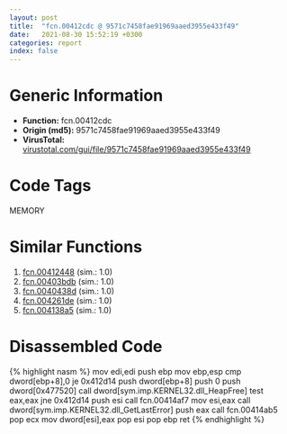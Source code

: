 ```yaml
---
layout: post
title:  "fcn.00412cdc @ 9571c7458fae91969aaed3955e433f49"
date:   2021-08-30 15:52:19 +0300
categories: report
index: false
---
```


# Generic Information
- **Function:** fcn.00412cdc
- **Origin (md5):** 9571c7458fae91969aaed3955e433f49
- **VirusTotal:** [virustotal.com/gui/file/9571c7458fae91969aaed3955e433f49][virustotal_ref]

# Code Tags
<span class="tag" id="MEMORY">MEMORY</span>


# Similar Functions

1. [fcn.00412448][similar_1_ref] (sim.: 1.0)
2. [fcn.00403bdb][similar_2_ref] (sim.: 1.0)
3. [fcn.0040438d][similar_3_ref] (sim.: 1.0)
4. [fcn.004261de][similar_4_ref] (sim.: 1.0)
5. [fcn.004138a5][similar_5_ref] (sim.: 1.0)


# Disassembled Code

{% highlight nasm %}
mov edi,edi
push ebp
mov ebp,esp
cmp dword[ebp+8],0
je 0x412d14
push dword[ebp+8]
push 0
push dword[0x477520]
call dword[sym.imp.KERNEL32.dll_HeapFree]
test eax,eax
jne 0x412d14
push esi
call fcn.00414af7
mov esi,eax
call dword[sym.imp.KERNEL32.dll_GetLastError]
push eax
call fcn.00414ab5
pop ecx
mov dword[esi],eax
pop esi
pop ebp
ret
{% endhighlight %}


[similar_1_ref]: /report/fcn.00412448@c580a609eb25f8d013062497944743a2
[similar_2_ref]: /report/fcn.00403bdb@70e9569a63e2c5481707e2ba7c663021
[similar_3_ref]: /report/fcn.0040438d@7bcc89a15d575deafd22288432159007
[similar_4_ref]: /report/fcn.004261de@5e50a67c7e8dbb50c23acbc92eb08f0e
[similar_5_ref]: /report/fcn.004138a5@597d9ee507d1b2a81775aa98c4a2271a
[virustotal_ref]: https://www.virustotal.com/gui/file/9571c7458fae91969aaed3955e433f49